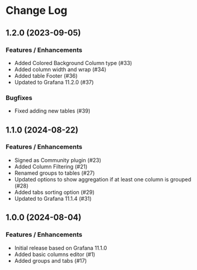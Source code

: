 # Change Log

## 1.2.0 (2023-09-05)

### Features / Enhancements

- Added Colored Background Column type (#33)
- Added column width and wrap (#34)
- Added table Footer (#36)
- Updated to Grafana 11.2.0 (#37)

### Bugfixes

- Fixed adding new tables (#39)

## 1.1.0 (2024-08-22)

### Features / Enhancements

- Signed as Community plugin (#23)
- Added Column Filtering (#21)
- Renamed groups to tables (#27)
- Updated options to show aggregation if at least one column is grouped (#28)
- Added tabs sorting option (#29)
- Updated to Grafana 11.1.4 (#31)

## 1.0.0 (2024-08-04)

### Features / Enhancements

- Initial release based on Grafana 11.1.0
- Added basic columns editor (#1)
- Added groups and tabs (#17)
